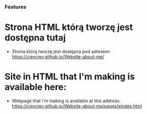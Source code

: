 ### Features
# Strona HTML którą tworzę jest dostępna tutaj
-  Strona którą tworzę jest dostępna pod adresem: https://cienciev.github.io/Website-about-me/

# Site in HTML that I'm making is available here:
- Webpage that I'm making is available at this address: https://cienciev.github.io/Website-about-me/pages/eindex.html